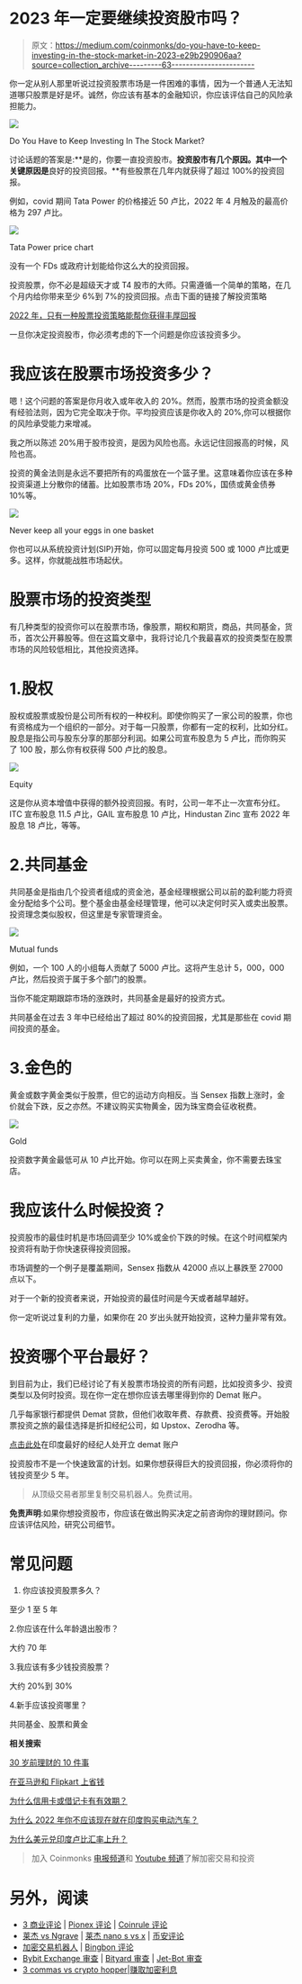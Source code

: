 # 2023 年一定要继续投资股市吗？

> 原文：<https://medium.com/coinmonks/do-you-have-to-keep-investing-in-the-stock-market-in-2023-e29b290906aa?source=collection_archive---------63----------------------->

你一定从别人那里听说过投资股票市场是一件困难的事情，因为一个普通人无法知道哪只股票是好是坏。诚然，你应该有基本的金融知识，你应该评估自己的风险承担能力。

![](img/1200eea628cf58cdcec55a20b755fd6a.png)

Do You Have to Keep Investing In The Stock Market?

讨论话题的答案是:**是的，你要一直投资股市。**投资股市有几个原因。其中一个关键原因是**良好的投资回报。**有些股票在几年内就获得了超过 100%的投资回报。

例如，covid 期间 Tata Power 的价格接近 50 卢比，2022 年 4 月触及的最高价格为 297 卢比。

![](img/86ed3d9241d8f1d7e248d565275170d3.png)

Tata Power price chart

没有一个 FDs 或政府计划能给你这么大的投资回报。

投资股票，你不必是超级天才或 T4 股市的大师。只需遵循一个简单的策略，在几个月内给你带来至少 6%到 7%的投资回报。点击下面的链接了解投资策略

[2022 年，只有一种股票投资策略能帮你获得丰厚回报](https://updatedgeek.com/one-stock-investment-strategy-gain-good-returns-2022/)

一旦你决定投资股市，你必须考虑的下一个问题是你应该投资多少。

# 我应该在股票市场投资多少？

嗯！这个问题的答案是你月收入或年收入的 20%。然而，股票市场的投资金额没有经验法则，因为它完全取决于你。平均投资应该是你收入的 20%,你可以根据你的风险承受能力来增减。

我之所以陈述 20%用于股市投资，是因为风险也高。永远记住回报高的时候，风险也高。

投资的黄金法则是永远不要把所有的鸡蛋放在一个篮子里。这意味着你应该在多种投资渠道上分散你的储蓄。比如股票市场 20%，FDs 20%，国债或黄金债券 10%等。

![](img/39652053c6455439d0687b2a0249b5dc.png)

Never keep all your eggs in one basket

你也可以从系统投资计划(SIP)开始，你可以固定每月投资 500 或 1000 卢比或更多。这样，你就能战胜市场起伏。

# 股票市场的投资类型

有几种类型的投资你可以在股票市场，像股票，期权和期货，商品，共同基金，货币，首次公开募股等。但在这篇文章中，我将讨论几个我最喜欢的投资类型在股票市场的风险较低相比，其他投资选择。

# 1.股权

股权或股票或股份是公司所有权的一种权利。即使你购买了一家公司的股票，你也有资格成为一个组织的一部分。对于每一只股票，你都有一定的权利，比如分红。股息是指公司与股东分享的那部分利润。如果公司宣布股息为 5 卢比，而你购买了 100 股，那么你有权获得 500 卢比的股息。

![](img/1ce47023645d872b855fd2c5177a0bef.png)

Equity

这是你从资本增值中获得的额外投资回报。有时，公司一年不止一次宣布分红。ITC 宣布股息 11.5 卢比，GAIL 宣布股息 10 卢比，Hindustan Zinc 宣布 2022 年股息 18 卢比，等等。

# 2.共同基金

共同基金是指由几个投资者组成的资金池，基金经理根据公司以前的盈利能力将资金分配给多个公司。整个基金由基金经理管理，他可以决定何时买入或卖出股票。投资理念类似股权，但这里是专家管理资金。

![](img/df7815a91e4926e1f000cf116b8820ac.png)

Mutual funds

例如，一个 100 人的小组每人贡献了 5000 卢比。这将产生总计 5，000，000 卢比，然后投资于属于多个部门的股票。

当你不能定期跟踪市场的涨跌时，共同基金是最好的投资方式。

共同基金在过去 3 年中已经给出了超过 80%的投资回报，尤其是那些在 covid 期间投资的基金。

# 3.金色的

黄金或数字黄金类似于股票，但它的运动方向相反。当 Sensex 指数上涨时，金价就会下跌，反之亦然。不建议购买实物黄金，因为珠宝商会征收税费。

![](img/ba91e8c05bb589fafba7bbecd61e9116.png)

Gold

投资数字黄金最低可从 10 卢比开始。你可以在网上买卖黄金，你不需要去珠宝店。

# 我应该什么时候投资？

投资股市的最佳时机是市场回调至少 10%或金价下跌的时候。在这个时间框架内投资将有助于你快速获得投资回报。

市场调整的一个例子是覆盖期间，Sensex 指数从 42000 点以上暴跌至 27000 点以下。

对于一个新的投资者来说，开始投资的最佳时间是今天或者越早越好。

你一定听说过复利的力量，如果你在 20 岁出头就开始投资，这种力量非常有效。

# 投资哪个平台最好？

到目前为止，我们已经讨论了有关股票市场投资的所有问题，比如投资多少、投资类型以及何时投资。现在你一定在想你应该去哪里得到你的 Demat 账户。

几乎每家银行都提供 Demat 贷款，但他们收取年费、存款费、投资费等。开始股票投资之旅的最佳选择是折扣经纪公司，如 Upstox、Zerodha 等。

[点击此处](https://link.upstox.com/DQT7YCUH7irWFzFM6)在印度最好的经纪人处开立 demat 账户

投资股市不是一个快速致富的计划。如果你想获得巨大的投资回报，你必须将你的钱投资至少 5 年。

> 从顶级交易者那里复制交易机器人。免费试用。

**免责声明**:如果你想投资股市，你应该在做出购买决定之前咨询你的理财顾问。你应该评估风险，研究公司细节。

# 常见问题

1.  你应该投资股票多久？

至少 1 至 5 年

2.你应该在什么年龄退出股市？

大约 70 年

3.我应该有多少钱投资股票？

大约 20%到 30%

4.新手应该投资哪里？

共同基金、股票和黄金

**相关搜索**

[30 岁前理财的 10 件事](https://updatedgeek.com/10-things-manage-your-finances-before-you-turn-30/)

[在亚马逊和 Flipkart 上省钱](https://updatedgeek.com/save-money-amazon-and-flipkart/)

[为什么信用卡或借记卡有有效期？](https://updatedgeek.com/why-credit-or-debit-cards-have-expiry-date/)

[为什么 2022 年你不应该现在就在印度购买电动汽车？](https://updatedgeek.com/why-not-buy-electric-vehicle-in-india/)

[为什么美元兑印度卢比汇率上升？](https://updatedgeek.com/why-dollar-rate-is-increasing/)

> 加入 Coinmonks [电报频道](https://t.me/coincodecap)和 [Youtube 频道](https://www.youtube.com/c/coinmonks/videos)了解加密交易和投资

# 另外，阅读

*   [3 商业评论](/coinmonks/3commas-review-an-excellent-crypto-trading-bot-2020-1313a58bec92) | [Pionex 评论](https://coincodecap.com/pionex-review-exchange-with-crypto-trading-bot) | [Coinrule 评论](/coinmonks/coinrule-review-2021-a-beginner-friendly-crypto-trading-bot-daf0504848ba)
*   [莱杰 vs Ngrave](/coinmonks/ledger-vs-ngrave-zero-7e40f0c1d694) | [莱杰 nano s vs x](/coinmonks/ledger-nano-s-vs-x-battery-hardware-price-storage-59a6663fe3b0) | [币安评论](/coinmonks/binance-review-ee10d3bf3b6e)
*   [加密交易机器人](/coinmonks/crypto-trading-bot-c2ffce8acb2a) | [Bingbon 评论](https://coincodecap.com/bingbon-review)
*   [Bybit Exchange 审查](/coinmonks/bybit-exchange-review-dbd570019b71) | [Bityard 审查](https://coincodecap.com/bityard-reivew) | [Jet-Bot 审查](https://coincodecap.com/jet-bot-review)
*   [3 commas vs crypto hopper](/coinmonks/3commas-vs-pionex-vs-cryptohopper-best-crypto-bot-6a98d2baa203)|[赚取加密利息](/coinmonks/earn-crypto-interest-b10b810fdda3)